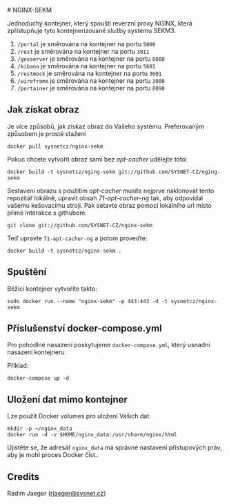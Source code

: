 ﻿﻿﻿# NGINX-SEKMJednoduchý kontejner, který spouští reverzní proxy NGINX, která zpřístupňuje tyto kontejnerizované služby systému SEKM3. 1. `/portal` je směrována na kontejner na portu `5000`2. `/rest` je směrována na kontejner na portu `3011`3. `/geoserver` je směrována na kontejner na portu `8080`4. `/kibana` je směrována na kontejner na portu `5601`5. `/restmock` je směrována na kontejner na portu `3001`6. `/wireframe` je směrována na kontejner na portu `3000`7. `/portainer` je směrována na kontejner na portu `8090`## Jak získat obrazJe více způsobů, jak získaz obraz do Vašeho systému. Preferovaným způsobem je prosté stažení```docker pull sysnetcz/nginx-sekm```Pokuc chcete vytvořit obraz sami bez  _apt-cacher_ udělejte toto:```docker build -t sysnetcz/nging-sekm git://github.com/SYSNET-CZ/nging-sekm```Sestavení obrazu s použitím _apt-cacher_ musíte nejprve naklonovat tento repozitář lokálně, upravit obsah _71-apt-cacher-ng_ tak, aby odpovídal vašemu kešovacímu stroji. Pak setavte obraz pomocí lokálního url místo přímé interakce s githubem. ```git clone git://github.com/SYSNET-CZ/nginx-sekm```Teď upravte  ``71-apt-cacher-ng`` a potom proveďte:```docker build -t sysnetcz/nginx-sekm .```## SpuštěníBěžící kontejner vytvoříte takto:```sudo docker run --name "nginx-sekm" -p 443:443 -d -t sysnetcz/nginx-sekm```## Příslušenství docker-compose.ymlPro pohodlné nasazení poskytujeme  ``docker-compose.yml``, který usnadní nasazení kontejneru. Příklad:```docker-compose up -d```## Uložení dat mimo kontejnerLze použít Docker volumes pro uložení Vašich dat.```mkdir -p ~/nginx_datadocker run -d -v $HOME/nginx_data:/usr/share/nginx/html```Ujistěte se, že adresář ``nginx_data`` má správné nastavení přístupových práv, aby je mohl proces Docker číst..## CreditsRadim Jaeger (rjaeger@sysnet.cz)